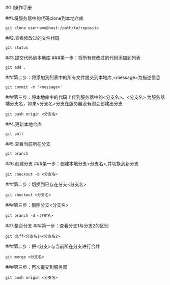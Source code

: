 #Git操作手册

##1.将服务器中的代码clone到本地仓库
```
git clone username@host:/path/to/reposito

```
##2.查看修改过的文件代码 
``` 
git status
```
##3.提交代码到本地库
###第一步：将所有修改过的代码添加到列表
```
git add . 
```
###第二步：将添加到列表中的所有文件提交到本地库,\<message>为描述信息
```
git commit -m '<message>'
```
###第三步：将本地库中的代码上传到服务器中的<分支名>。<分支名> 为服务器端分支名，如果<分支名>分支在服务器没有则会创建出分支
```
git push origin <分支名>
```
##4.更新本地仓库
```
git pull
```
##5.查看当前所在分支
``` 
git branch
```
##6.创建分支
###第一步：创建本地分支<分支名>,并切换到新分支
```
git checkout -b <分支名>
```
###第二步：切换到已存在分支<分支名>
```
git checkout <分支名>
```
###第三步：删除分支<分支名>
```
git branch -d <分支名>
```
##7.整合分支
###第一步：查看分支1与分支2的区别
```
git diff<分支名1><分支名2>
```
###第二步：把<分支>与当前所在分支进行合并
```
git merge <分支名>
```
###第三步：再次提交到服务器
```
git push origin <分支名> 
```